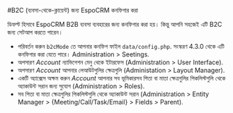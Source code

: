 #B2C (ব্যবসা-থেকে-ক্লায়েন্ট) জন্য EspoCRM কনফিগার করা

ডিফল্ট হিসাবে EspoCRM B2B ব্যবসা ব্যবহারের জন্য কনফিগার করা হয়। কিন্তু আপনি সহজেই এটি B2C জন্য সেটআপ করতে পারেন।

* পরিবর্তন করুন `b2cMode` তে আপনার কনফিগ ফাইল `data/config.php`. সংস্করণ 4.3.0 থেকে এটি কনফিগার করা যেতে পারে। Administration > Seetings.
* অপসারণ *Account* ন্যাভিগেশন মেনু থেকে ইটারফেস (Administration > User Interface).
* অপসারণ *Account* আপনার লেআউটগুলির ক্ষেত্রগুলি (Administation > Layout Manager).
* একটি অ্যাক্সেস অক্ষম করুন *Account* আপনার সব ভূমিকারসব পিতা বা মাতা ক্ষেত্রগুলির পিকলিস্টগুলি থেকে অ্যাকাউন্ট সরান জন্য সুযোগ (Administration > Roles).
* সব পিতা বা মাতা ক্ষেত্রগুলির পিকলিস্টগুলি থেকে অ্যাকাউন্ট সরান (Administration > Entity Manager > {Meeting/Call/Task/Email} > Fields > Parent).

